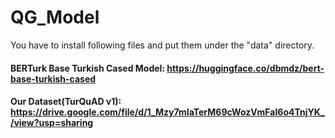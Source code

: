 # QG_Model

You have to install following files and put them under the "data" directory.

#### BERTurk Base Turkish Cased Model: https://huggingface.co/dbmdz/bert-base-turkish-cased

#### Our Dataset(TurQuAD v1): https://drive.google.com/file/d/1_Mzy7mIaTerM69cWozVmFaI6o4TnjYK_/view?usp=sharing
